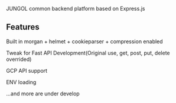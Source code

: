 JUNGOL common backend platform based on Express.js

## Features

Built in morgan + helmet + cookieparser + compression enabled

Tweak for Fast API Development(Original use, get, post, put, delete overrided)

GCP API support

ENV loading

...and more are under develop
